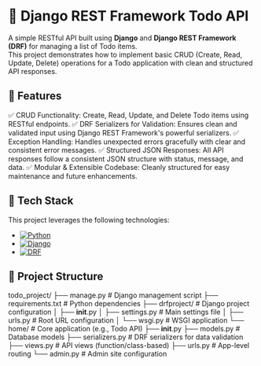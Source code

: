 # 📝 Django REST Framework Todo API

A simple RESTful API built using **Django** and **Django REST Framework (DRF)** for managing a list of Todo items.  
This project demonstrates how to implement basic CRUD (Create, Read, Update, Delete) operations for a Todo application with clean and structured API responses.

## 🚀 Features
✅ CRUD Functionality: Create, Read, Update, and Delete Todo items using RESTful endpoints.
✅ DRF Serializers for Validation: Ensures clean and validated input using Django REST Framework's powerful serializers.
✅ Exception Handling: Handles unexpected errors gracefully with clear and consistent error messages.
✅ Structured JSON Responses: All API responses follow a consistent JSON structure with status, message, and data.
✅ Modular & Extensible Codebase: Cleanly structured for easy maintenance and future enhancements.

## 🧱 Tech Stack
This project leverages the following technologies:

- [![Python](https://img.shields.io/badge/Python-3.8%2B-blue?logo=python)](https://www.python.org/)
- [![Django](https://img.shields.io/badge/Django-3.2%2B-green?logo=django)](https://www.djangoproject.com/)
- [![DRF](https://img.shields.io/badge/DRF-3.x-red?logo=django)](https://www.django-rest-framework.org/)


## 📂 Project Structure

todo_project/
├── manage.py               # Django management script
├── requirements.txt        # Python dependencies
├── drfproject/             # Django project configuration
│   ├── __init__.py
│   ├── settings.py         # Main settings file
│   ├── urls.py             # Root URL configuration
│   └── wsgi.py             # WSGI application
└── home/                   # Core application (e.g., Todo API)
    ├── __init__.py
    ├── models.py           # Database models
    ├── serializers.py      # DRF serializers for data validation
    ├── views.py            # API views (function/class-based)
    ├── urls.py             # App-level routing
    └── admin.py            # Admin site configuration









